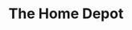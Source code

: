 ---
title: "The Home Depot"
url: /oklahoma-city/the-home-depot-south-shields-boulevard/
shop: Baumarkt
---